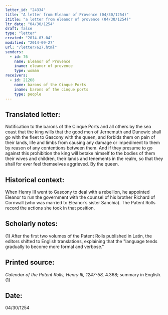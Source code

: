 ```yaml
---
letter_id: "24334"
title: "A letter from Eleanor of Provence (04/30/1254)"
ititle: "a letter from eleanor of provence (04/30/1254)"
ltr_date: "04/30/1254"
draft: false
type: "letter"
created: "2014-03-04"
modified: "2014-09-27"
url: "/letter/627.html"
senders:
  - id: 76
    name: Eleanor of Provence
    iname: eleanor of provence
    type: woman
receivers:
  - id: 21268
    name: barons of the Cinque Ports
    iname: barons of the cinque ports
    type: people
---
```

<h2> Translated letter:</h2>Notification to the barons of the Cinque Ports and all others by the sea coast that the king wills that the good men of Jernemuth and Dunewic shall go with the fleet to Gascony with the queen, and forbids them on pain of their lands, life and limbs from causing any damage or impediment to them by reason of any contentions between them. And if they presume to go against this prohibition the king will betake himself to the bodies of them their wives and children, their lands and tenements in the realm, so that they shall for ever feel themselves aggrieved.
By the queen.
<h2 class="mt-4"> Historical context:</h2>When Henry III went to Gascony to deal with a rebellion, he appointed Eleanor to run the government with the counsel of his brother Richard of Cornwall (who was married to Eleanor’s sister Sanchia). The Patent Rolls record the actions she took in that position.
<h2 class="mt-4"> Scholarly notes:</h2>(1) After the first two volumes of the Patent Rolls published in Latin, the editors shifted to English translations, explaining that the "language tends gradually to become more formal and verbose."
<h2 class="mt-4"> Printed source:</h2><p><em>Calendar of the Patent Rolls, Henry III, 1247-58,</em> 4.368; summary in English.(1)</p><h2 class="mt-4"> Date:</h2>04/30/1254